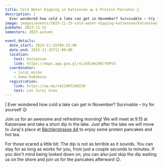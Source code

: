 ```yaml
---
title: Cold Water Dipping in Katzensee 🏊 & Protein Pancakes 🥞
description: |
  Ever wondered how cold a lake can get in November? Survivable – try for yourself 😉
image: images/events/2023-11-25-cold-water-dipping-katzensee/katzensee_dipping.jpg
pubdate: 2023-11-22
semesters: 2023-autumn

event_details:
  date_start: 2023-11-25T09:15:00
  date_end: 2023-11-25T11:00:00
  location:
    text: Katzensee
    link: https://maps.app.goo.gl/sLzGELWx2HErX9Px5
  coordinator:
    - juraj.micko
    - emma.hubekova
  registration:
    link: https://wa.me/+421907240239
    text: Let Juraj know
---
```


| Ever wondered how cold a lake can get in November? Survivable – try for yourself 😉

Join us for an awesome and refreshing morning! We will meet at 9.15 at Katzensee and take a short dip in the lake. Just after the lake we will move to Juraj's place at [Bächlerstrasse 44](https://maps.app.goo.gl/AjQWG4DPyCUNycLUA) to enjoy some protein pancakes and hot tea.  

For those scared a little bit: The dip is not as terrible as it sounds. You can stay for as long as works for you, from just a couple seconds to minutes. If you don't mind being looked down on, you can also just skip the dip waiting us on the shore and join us for the pancakes afterward 😉.
